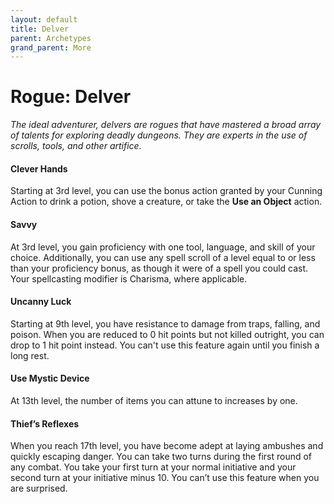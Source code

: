 ```yaml
---
layout: default
title: Delver
parent: Archetypes
grand_parent: More
---
```


# Rogue: Delver

_The ideal adventurer, delvers are rogues that have mastered a broad array of talents for exploring deadly dungeons. They are experts in the use of scrolls, tools, and other artifice._

#### Clever Hands
Starting at 3rd level, you can use the bonus action granted by your Cunning Action to drink a potion, shove a creature, or take the **Use an Object** action. 


#### Savvy
At 3rd level, you gain proficiency with one tool, language, and skill of your choice. Additionally, you can use any spell scroll of a level equal to or less than your proficiency bonus, as though it were of a spell you could cast. Your spellcasting modifier is Charisma, where applicable.


#### Uncanny Luck
Starting at 9th level, you have resistance to damage from traps, falling, and poison. When you are reduced to 0 hit points but not killed outright, you can drop to 1 hit point instead. You can't use this feature again until you finish a long rest.


#### Use Mystic Device
At 13th level, the number of items you can attune to increases by one.


#### Thief’s Reflexes
When you reach 17th level, you have become adept at laying ambushes and quickly escaping danger. You can take two turns during the first round of any combat. You take your first turn at your normal initiative and your second turn at your initiative minus 10. You can’t use this feature when you are surprised.
